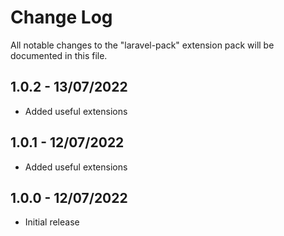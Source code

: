 # Change Log

All notable changes to the "laravel-pack" extension pack will be documented in this file.

## 1.0.2 - 13/07/2022

- Added useful extensions

## 1.0.1 - 12/07/2022

- Added useful extensions

## 1.0.0 - 12/07/2022

- Initial release
